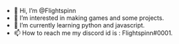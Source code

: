 - 👋 Hi, I’m @Flightspinn
- 👀 I’m interested in making games and some projects.
- 🌱 I’m currently learning python and javascript.
- 📫 How to reach me my discord id is : Flightspinn#0001.

<!---
Flightspinn/Flightspinn is a ✨ special ✨ repository because its `README.md` (this file) appears on your GitHub profile.
You can click the Preview link to take a look at your changes.
--->
